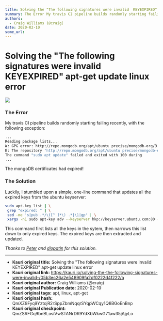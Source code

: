 ```yaml
---
title: Solving the "The following signatures were invalid  KEYEXPIRED" apt-get update linux error
summary: The Error My travis CI pipeline builds randomly starting failing recently, with the following exception-... Reading package lists... W- GPG error- http-//repo.m
authors:
  - Craig Williams (@craig)
date: 2020-02-10
some_url: 
---
```


# Solving the "The following signatures were invalid  KEYEXPIRED" apt-get update linux error

![](https://ipfs.infura.io/ipfs/QmR8rqR4Ae7CziNmRgxLKE1c61dXie3PUTJWhjLKd1jpg7)


### The Error

My travis CI pipeline builds randomly starting failing recently, with the following exception:

``` bash
...
Reading package lists...
W: GPG error: http://repo.mongodb.org/apt/ubuntu precise/mongodb-org/3.4 Release: The following signatures were invalid: KEYEXPIRED 1578250443
E: The repository 'http://repo.mongodb.org/apt/ubuntu precise/mongodb-org/3.4 Release' is not signed.
The command "sudo apt update" failed and exited with 100 during 
...
```

The mongoDB certificates had expired!  

### The Solution

Luckily, I stumbled upon a simple, one-line command that updates all the expired keys from the ubuntu keyserver:

``` bash
sudo apt-key list | \
 grep "expired: " | \
 sed -ne 's|pub .*/\([^ ]*\) .*|\1|gp' | \
 xargs -n1 sudo apt-key adv --keyserver hkp://keyserver.ubuntu.com:80 --recv-keys
```

This command first lists all the keys in the sytem, then narrows this list down to only expired keys.  The expired keys are then extracted and updated.

_Thanks to [Peter](https://askubuntu.com/users/606875/peter) and [dlopatin](https://stackoverflow.com/users/1160933/dlopatin) for this solution._




---

- **Kauri original title:** Solving the "The following signatures were invalid  KEYEXPIRED" apt-get update linux error
- **Kauri original link:** https://kauri.io/solving-the-the-following-signatures-were-invalid-/05b3ec26a2e548909fa2df0222d4f222/a
- **Kauri original author:** Craig Williams (@craig)
- **Kauri original Publication date:** 2020-02-10
- **Kauri original tags:** apt, linux, apt-get
- **Kauri original hash:** QmXZ9Fyq9YztojR2rSppZbmNqqrSYqpWCqy1Q8BGoEnBnp
- **Kauri original checkpoint:** QmZSRFGq9bnBLosiVwSTANrDR9YdXbWkwG71aw35jAjyLo



